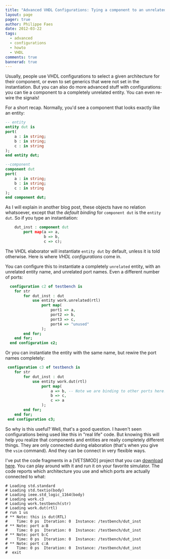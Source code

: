 ```yaml
---
title: "Advanced VHDL Configurations: Tying a component to an unrelated entity"
layout: page 
pager: true
author: Philippe Faes
date: 2012-03-22
tags: 
  - advanced
  - configurations
  - howto
  - VHDL
comments: true
bannerad: true
---
```


Usually, people use VHDL configurations to select a given architecture for their component, or even to set generics that were not set in the instantiation. But you can also do more advanced stuff with configurations: you can tie a component to a completely unrelated entity. You can even re-wire the signals!

For a short recap. Normally, you'd see a component that looks exactly like an entity:
```vhdl
-- entity
entity dut is
port(
	a : in string;
	b : in string;
	c : in string
);
end entity dut;

--component
component dut
port(
	a : in string;
	b : in string;
	c : in string
);
end component dut;
```

As I will explain in another blog post, these objects have no relation whatsoever, except that the _default binding_ for `component dut` is the `entity dut`.
So if you type an instantiation:
```vhdl
	dut_inst : component dut
		port map(a => a,
			     b => b,
			     c => c);
```

The VHDL elaborator will instantiate `entity dut` by default, unless it is told otherwise. Here is where _VHDL configurations_ come in.

You can configure this to instantiate a completely `unrelated` entity, with an unrelated entity name, and unrelated port names. Even a different number of ports:

```vhdl
  configuration c2 of testbench is
	for str
		for dut_inst : dut
			use entity work.unrelated(rtl)
				port map(
					port1 => a,
					port2 => b,
					port3 => c,
					port4 => "unused"
				);
		end for;
	end for;
  end configuration c2;
```

Or you can instantiate the entity with the same name, but rewire the port names completely:

```vhdl
 configuration c3 of testbench is
	for str
		for dut_inst : dut
			use entity work.dut(rtl)
				port map(
					a => b, -- Note we are binding to other ports here!
					b => c,
					c => a
				);
		end for;
	end for;
 end configuration c3;
```

So why is this useful? Well, that's a good question. I haven't seen configurations being used like this in "real life" code. But knowing this will help you realize that components and entities are really completely different things. They are only connected during elaboration (that's when you give the `vsim` command). And they can be connect in very flexible ways. 

I've put the code fragments in a [VETSMOD] project that you can [download here](resources/configurations.tgz). You can play around with it and run it on your favorite simulator. The code reports which architecture you use and which ports are actually connected to what:

```
# Loading std.standard
# Loading std.textio(body)
# Loading ieee.std_logic_1164(body)
# Loading work.c3
# Loading work.testbench(str)
# Loading work.dut(rtl)
# run 1 us  
# ** Note: this is dut(RTL)
#    Time: 0 ps  Iteration: 0  Instance: /testbench/dut_inst
# ** Note: port a:B
#    Time: 0 ps  Iteration: 0  Instance: /testbench/dut_inst
# ** Note: port b:C
#    Time: 0 ps  Iteration: 0  Instance: /testbench/dut_inst
# ** Note: port c:A
#    Time: 0 ps  Iteration: 0  Instance: /testbench/dut_inst
#  exit 
```